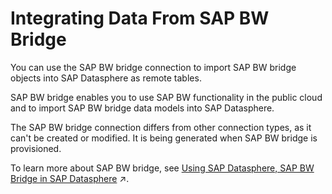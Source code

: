 <!-- loioc07d8004955c4a86939debae4aa9022d -->

# Integrating Data From SAP BW Bridge

You can use the SAP BW bridge connection to import SAP BW bridge objects into SAP Datasphere as remote tables.

SAP BW bridge enables you to use SAP BW functionality in the public cloud and to import SAP BW bridge data models into SAP Datasphere.

The SAP BW bridge connection differs from other connection types, as it can't be created or modified. It is being generated when SAP BW bridge is provisioned.

To learn more about SAP BW bridge, see [Using SAP Datasphere, SAP BW Bridge in SAP Datasphere](https://help.sap.com/viewer/07fda46007d24ff7b8af36b26f9b9634/cloud/en-US/b2a2df3c588849a494295aff0aa698a0.html "SAP Datasphere, SAP BW bridge enables you to use SAP BW functionality in the public cloud, to convert SAP BW∕4HANA and SAP BW models into SAP BW bridge models, and to import SAP BW bridge models into SAP Datasphere.") :arrow_upper_right:.

